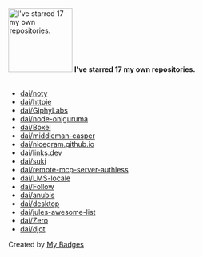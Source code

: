 <img src="https://my-badges.github.io/my-badges/self-star.png" alt="I&apos;ve starred 17 my own repositories." title="I&apos;ve starred 17 my own repositories." width="128">
<strong>I&apos;ve starred 17 my own repositories.</strong>
<br><br>

- <a href="https://github.com/dai/noty">dai/noty</a>
- <a href="https://github.com/dai/httpie">dai/httpie</a>
- <a href="https://github.com/dai/GiphyLabs">dai/GiphyLabs</a>
- <a href="https://github.com/dai/node-oniguruma">dai/node-oniguruma</a>
- <a href="https://github.com/dai/Boxel">dai/Boxel</a>
- <a href="https://github.com/dai/middleman-casper">dai/middleman-casper</a>
- <a href="https://github.com/dai/nicegram.github.io">dai/nicegram.github.io</a>
- <a href="https://github.com/dai/links.dev">dai/links.dev</a>
- <a href="https://github.com/dai/suki">dai/suki</a>
- <a href="https://github.com/dai/remote-mcp-server-authless">dai/remote-mcp-server-authless</a>
- <a href="https://github.com/dai/LMS-locale">dai/LMS-locale</a>
- <a href="https://github.com/dai/Follow">dai/Follow</a>
- <a href="https://github.com/dai/anubis">dai/anubis</a>
- <a href="https://github.com/dai/desktop">dai/desktop</a>
- <a href="https://github.com/dai/jules-awesome-list">dai/jules-awesome-list</a>
- <a href="https://github.com/dai/Zero">dai/Zero</a>
- <a href="https://github.com/dai/djot">dai/djot</a>


Created by <a href="https://github.com/my-badges/my-badges">My Badges</a>